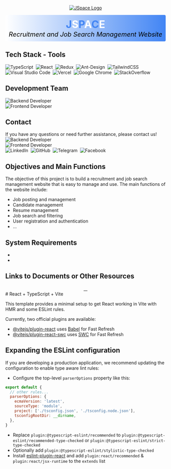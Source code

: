 <p align="center">
  <a href="https://jspace-fe.vercel.app/"><img src="https://i.ibb.co/Jv6WVXh/jspace-logo.png" alt="JSpace Logo"></a>
</p>

<div align="center" style="background: linear-gradient(to right, white, #4285F4); color: #4285F4; border-radius: 4px; padding: 10px;">
<div align="center" style="font-weight: bold;">
  <span style="font-size: 32px; color: #4285F4;">J</span><span style="font-size: 32px; color: white;">S</span><span style="font-size: 32px; color: #4285F4;">P</span><span style="font-size: 32px; color: white;">A</span><span style="font-size: 32px; color: #4285F4;">C</span><span style="font-size: 32px; color: white;">E</span>
</div>
<div align="center" style="color:#000; font-size: 20px; font-style: italic;">Recruitment and Job Search Management Website</div>
</div>

## Tech Stack - Tools
![TypeScript](https://img.shields.io/badge/typescript-%23007ACC.svg?style=for-the-badge&logo=typescript&logoColor=white)&nbsp;
![React](https://img.shields.io/badge/react-%2320232a.svg?style=for-the-badge&logo=react&logoColor=%2361DAFB)&nbsp;
![Redux](https://img.shields.io/badge/redux-%23593d88.svg?style=for-the-badge&logo=redux&logoColor=white)&nbsp;
![Ant-Design](https://img.shields.io/badge/-AntDesign-%230170FE?style=for-the-badge&logo=ant-design&logoColor=white)&nbsp;
![TailwindCSS](https://img.shields.io/badge/tailwindcss-%2338B2AC.svg?style=for-the-badge&logo=tailwind-css&logoColor=white)&nbsp;
![Visual Studio Code](https://img.shields.io/badge/Visual%20Studio%20Code-0078d7.svg?style=for-the-badge&logo=visual-studio-code&logoColor=white)&nbsp;
![Vercel](https://img.shields.io/badge/vercel-%23000000.svg?style=for-the-badge&logo=vercel&logoColor=white)&nbsp;
![Google Chrome](https://img.shields.io/badge/Google%20Chrome-4285F4?style=for-the-badge&logo=GoogleChrome&logoColor=white)&nbsp;
![StackOverflow](https://img.shields.io/badge/Stack%20Overflow-F58025?style=flat-square&logo=stackoverflow&logoColor=white)&nbsp;


## Development Team

![Backend Developer](https://img.shields.io/badge/Van%20Hien%20Le-Backend%20Developer-brightgreen)</br>
![Frontend Developer](https://img.shields.io/badge/Thanh%20Dien%20Nguyen-Frontend%20Developer-blue)
## Contact

If you have any questions or need further assistance, please contact us!
</br>
![Backend Developer](https://img.shields.io/badge/Van%20Hien%20Le-Backend%20Developer-brightgreen)</br>
![Frontend Developer](https://img.shields.io/badge/Thanh%20Dien%20Nguyen-Frontend%20Developer-blue)
<br>
![LinkedIn](https://img.shields.io/badge/linkedin-%230077B5.svg?style=for-the-badge&logo=linkedin&logoColor=white)&nbsp;
![GitHub](https://img.shields.io/badge/github-%23121011.svg?style=for-the-badge&logo=github&logoColor=white)&nbsp;
![Telegram](https://img.shields.io/badge/Telegram-2CA5E0?style=for-the-badge&logo=telegram&logoColor=white)&nbsp;
![Facebook](https://img.shields.io/badge/Facebook-%231877F2.svg?style=for-the-badge&logo=Facebook&logoColor=white)



## Objectives and Main Functions
The objective of this project is to build a recruitment and job search management website that is easy to manage and use. The main functions of the website include:

* Job posting and management
* Candidate management
* Resume management
* Job search and filtering
* User registration and authentication
* ...

## System Requirements

* 
* 

## Links to Documents or Other Resources
<div align="center">
  <a href="">
    <img src="https://img.shields.io/badge/react-%2320232a.svg?style=for-the-badge&logo=react&logoColor=%2361DAFB" alt="">
  </a>
  <a href="">
    <img src="https://img.shields.io/badge/-AntDesign-%230170FE?style=for-the-badge&logo=ant-design&logoColor=white" alt="">
  </a>
  <a href="">
    <img src="https://img.shields.io/badge/tailwindcss-%2338B2AC.svg?style=for-the-badge&logo=tailwind-css&logoColor=white" alt="">
  </a>
  <a href="">
    <img src="https://img.shields.io/badge/vercel-%23000000.svg?style=for-the-badge&logo=vercel&logoColor=white" alt="">
  </a>
</div>
# React + TypeScript + Vite

This template provides a minimal setup to get React working in Vite with HMR and some ESLint rules.

Currently, two official plugins are available:

- [@vitejs/plugin-react](https://github.com/vitejs/vite-plugin-react/blob/main/packages/plugin-react/README.md) uses [Babel](https://babeljs.io/) for Fast Refresh
- [@vitejs/plugin-react-swc](https://github.com/vitejs/vite-plugin-react-swc) uses [SWC](https://swc.rs/) for Fast Refresh

## Expanding the ESLint configuration

If you are developing a production application, we recommend updating the configuration to enable type aware lint rules:

- Configure the top-level `parserOptions` property like this:

```js
export default {
  // other rules...
  parserOptions: {
    ecmaVersion: 'latest',
    sourceType: 'module',
    project: ['./tsconfig.json', './tsconfig.node.json'],
    tsconfigRootDir: __dirname,
  },
}
```

- Replace `plugin:@typescript-eslint/recommended` to `plugin:@typescript-eslint/recommended-type-checked` or `plugin:@typescript-eslint/strict-type-checked`
- Optionally add `plugin:@typescript-eslint/stylistic-type-checked`
- Install [eslint-plugin-react](https://github.com/jsx-eslint/eslint-plugin-react) and add `plugin:react/recommended` & `plugin:react/jsx-runtime` to the `extends` list
